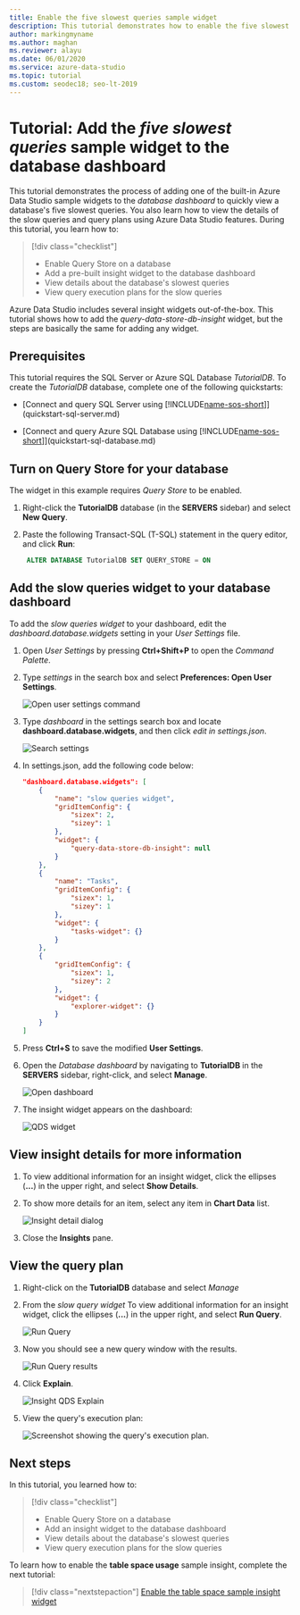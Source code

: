 ```yaml
---
title: Enable the five slowest queries sample widget
description: This tutorial demonstrates how to enable the five slowest queries sample widget on the database dashboard.
author: markingmyname
ms.author: maghan
ms.reviewer: alayu
ms.date: 06/01/2020
ms.service: azure-data-studio
ms.topic: tutorial
ms.custom: seodec18; seo-lt-2019
---
```


# Tutorial: Add the *five slowest queries* sample widget to the database dashboard

This tutorial demonstrates the process of adding one of the built-in Azure Data Studio sample widgets to the *database dashboard* to quickly view a database's five slowest queries. You also learn how to view the details of the slow queries and query plans using Azure Data Studio features. During this tutorial, you learn how to:

> [!div class="checklist"]
> * Enable Query Store on a database
> * Add a pre-built insight widget to the database dashboard
> * View details about the database's slowest queries
> * View query execution plans for the slow queries

Azure Data Studio includes several insight widgets out-of-the-box. This tutorial shows how to add the *query-data-store-db-insight* widget, but the steps are basically the same for adding any widget.

## Prerequisites

This tutorial requires the SQL Server or Azure SQL Database *TutorialDB*. To create the *TutorialDB* database, complete one of the following quickstarts:

* [Connect and query SQL Server using [!INCLUDE[name-sos-short](../includes/name-sos-short.md)]](quickstart-sql-server.md)

* [Connect and query Azure SQL Database using [!INCLUDE[name-sos-short](../includes/name-sos-short.md)]](quickstart-sql-database.md)

## Turn on Query Store for your database

The widget in this example requires *Query Store* to be enabled.

1. Right-click the **TutorialDB** database (in the **SERVERS** sidebar) and select **New Query**.

2. Paste the following Transact-SQL (T-SQL) statement in the query editor, and click **Run**:

   ```sql
    ALTER DATABASE TutorialDB SET QUERY_STORE = ON
   ```

## Add the slow queries widget to your database dashboard

To add the *slow queries widget* to your dashboard, edit the *dashboard.database.widgets* setting in your *User Settings* file.

1. Open *User Settings* by pressing **Ctrl+Shift+P** to open the *Command Palette*.

2. Type *settings* in the search box and select **Preferences: Open User Settings**.

   ![Open user settings command](./media/tutorial-qds-sql-server/open-user-settings.png)

3. Type *dashboard* in the settings search box and locate **dashboard.database.widgets**, and then click *edit in settings.json*.

   ![Search settings](./media/tutorial-qds-sql-server/search-settings.png)

4. In settings.json, add the following code below:

   ```json
   "dashboard.database.widgets": [
       {
           "name": "slow queries widget",
           "gridItemConfig": {
               "sizex": 2,
               "sizey": 1
           },
           "widget": {
               "query-data-store-db-insight": null
           }
       },
       {
           "name": "Tasks",
           "gridItemConfig": {
               "sizex": 1,
               "sizey": 1
           },
           "widget": {
               "tasks-widget": {}
           }
       },
       {
           "gridItemConfig": {
               "sizex": 1,
               "sizey": 2
           },
           "widget": {
               "explorer-widget": {}
           }
       }
   ]
   ```

5. Press **Ctrl+S** to save the modified **User Settings**.

6. Open the *Database dashboard* by navigating to **TutorialDB** in the **SERVERS** sidebar, right-click, and select **Manage**.

   ![Open dashboard](./media/tutorial-qds-sql-server/insight-open-dashboard.png)

7. The insight widget appears on the dashboard:

   ![QDS widget](./media/tutorial-qds-sql-server/insight-qds-result.png)

## View insight details for more information

1. To view additional information for an insight widget, click the ellipses (**...**) in the upper right, and select **Show Details**.

2. To show more details for an item, select any item in **Chart Data** list.

   ![Insight detail dialog](./media/tutorial-qds-sql-server/insight-details-dialog.png)

3. Close the **Insights** pane.

## View the query plan

1. Right-click on the **TutorialDB** database and select *Manage*

2. From the *slow query widget* To view additional information for an insight widget, click the ellipses (**...**) in the upper right, and select **Run Query**.

    ![Run Query](media/tutorial-qds-sql-server/run-query.png)

3. Now you should see a new query window with the results.

    ![Run Query results](media/tutorial-qds-sql-server/run-query-results.png)

4. Click **Explain**.

   ![Insight QDS Explain](./media/tutorial-qds-sql-server/insight-qds-explain.png)

5. View the query's execution plan:

   ![Screenshot showing the query's execution plan.](./media/tutorial-qds-sql-server/showplan.png)

## Next steps

In this tutorial, you learned how to:
> [!div class="checklist"]
> * Enable Query Store on a database
> * Add an insight widget to the database dashboard
> * View details about the database's slowest queries
> * View query execution plans for the slow queries

To learn how to enable the **table space usage** sample insight, complete the next tutorial:

> [!div class="nextstepaction"]
> [Enable the table space sample insight widget](tutorial-table-space-sql-server.md)